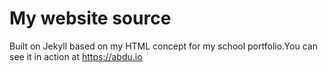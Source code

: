 # My website source
Built on Jekyll based on my HTML concept for my school portfolio.You can see it in action at https://abdu.io